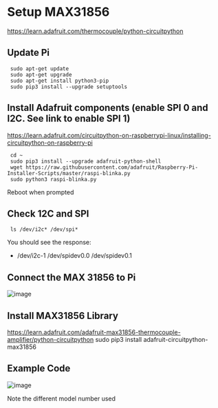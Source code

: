 # Setup MAX31856
https://learn.adafruit.com/thermocouple/python-circuitpython  


## Update Pi
     sudo apt-get update
     sudo apt-get upgrade
     sudo apt-get install python3-pip
     sudo pip3 install --upgrade setuptools

## Install Adafruit components (enable SPI 0 and I2C. See link to enable SPI 1)
https://learn.adafruit.com/circuitpython-on-raspberrypi-linux/installing-circuitpython-on-raspberry-pi  

     cd ~
     sudo pip3 install --upgrade adafruit-python-shell
     wget https://raw.githubusercontent.com/adafruit/Raspberry-Pi-Installer-Scripts/master/raspi-blinka.py
     sudo python3 raspi-blinka.py
     
     
 Reboot when prompted  
     
## Check 12C and SPI
     ls /dev/i2c* /dev/spi*
   
You should see the response:
* /dev/i2c-1 /dev/spidev0.0 /dev/spidev0.1

## Connect the MAX 31856 to Pi

![image](https://user-images.githubusercontent.com/43687571/121639226-13466e80-ca41-11eb-91f3-908dcdfe75c6.png)



## Install MAX31856 Library
https://learn.adafruit.com/adafruit-max31856-thermocouple-amplifier/python-circuitpython
     sudo pip3 install adafruit-circuitpython-max31856

## Example Code
![image](https://user-images.githubusercontent.com/43687571/121639462-6b7d7080-ca41-11eb-9d65-6648cda9c668.png)


Note the different model number used
